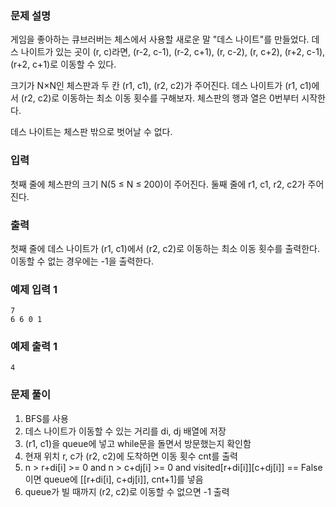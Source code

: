 ### 문제 설명
게임을 좋아하는 큐브러버는 체스에서 사용할 새로운 말 "데스 나이트"를 만들었다. 데스 나이트가 있는 곳이 (r, c)라면, (r-2, c-1), (r-2, c+1), (r, c-2), (r, c+2), (r+2, c-1), (r+2, c+1)로 이동할 수 있다.

크기가 N×N인 체스판과 두 칸 (r1, c1), (r2, c2)가 주어진다. 데스 나이트가 (r1, c1)에서 (r2, c2)로 이동하는 최소 이동 횟수를 구해보자. 체스판의 행과 열은 0번부터 시작한다.

데스 나이트는 체스판 밖으로 벗어날 수 없다.

### 입력
첫째 줄에 체스판의 크기 N(5 ≤ N ≤ 200)이 주어진다. 둘째 줄에 r1, c1, r2, c2가 주어진다.

### 출력
첫째 줄에 데스 나이트가 (r1, c1)에서 (r2, c2)로 이동하는 최소 이동 횟수를 출력한다. 이동할 수 없는 경우에는 -1을 출력한다.

### 예제 입력 1
```
7
6 6 0 1
```

### 예제 출력 1
```
4
```

### 문제 풀이
1. BFS를 사용
2. 데스 나이트가 이동할 수 있는 거리를 di, dj 배열에 저장
3. (r1, c1)을 queue에 넣고 while문을 돌면서 방문했는지 확인함
4. 현재 위치 r, c가 (r2, c2)에 도착하면 이동 횟수 cnt를 출력
5. n > r+di[i] >= 0 and n > c+dj[i] >= 0 and visited[r+di[i]][c+dj[i]] == False 이면 queue에 [[r+di[i], c+dj[i]], cnt+1]를 넣음
6. queue가 빌 때까지 (r2, c2)로 이동할 수 없으면 -1 출력